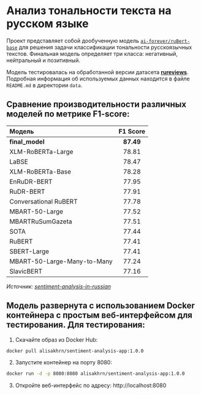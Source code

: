 # Анализ тональности текста на русском языке

Проект представляет собой дообученную модель [`ai-forever/ruBert-base`](https://huggingface.co/ai-forever/ruBert-base) для решения задачи классификации тональности русскоязычных текстов. Финальная модель определяет три класса: негативный, нейтральный и позитивный.

Модель тестировалась на обработанной версии датасета **[rureviews](https://github.com/sismetanin/rureviews)**. Подробная информация об используемых данных находится в файле `README.md` в директории `data`.

## Сравнение производительности различных моделей по метрике F1-score:

| Модель | F1 Score |
|:---|:---:|
| **final_model** | **87.49** |
| XLM-RoBERTa-Large | 78.81 |
| LaBSE | 78.47 |
| XLM-RoBERTa-Base | 78.28 |
| EnRuDR-BERT | 77.95 |
| RuDR-BERT | 77.91 |
| Conversational RuBERT | 77.78 |
| MBART-50-Large | 77.52 |
| MBARTRuSumGazeta | 77.51 |
| SOTA | 77.44 |
| RuBERT | 77.41 |
| SBERT-Large | 77.41 |
| MBART-50-Large-Many-to-Many | 77.24 |
| SlavicBERT | 77.16 |

*Источник: [sentiment-analysis-in-russian](https://github.com/sismetanin/sentiment-analysis-in-russian)*

## Модель развернута с использованием Docker контейнера с простым веб-интерфейсом для тестирования. Для тестирования:

1. Скачайте образ из Docker Hub:
```bash
docker pull alisakhrn/sentiment-analysis-app:1.0.0
```
2. Запустите контейнер на порту 8080:
```bash
docker run -d -p 8080:8080 alisakhrn/sentiment-analysis-app:1.0.0
```
3. Откройте веб-интерфейс по адресу: http://localhost:8080
